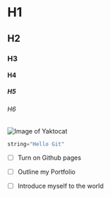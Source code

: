 # H1
## H2
### H3
#### H4
##### H5
###### H6
![Image of Yaktocat](https://octodex.github.com/images/yaktocat.png)
```python
string="Hello Git"
```
- [ ] Turn on Github pages
- [ ] Outline my Portfolio
- [ ] Introduce myself to the world


